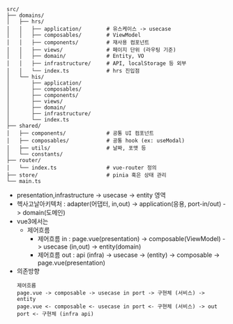 ```
src/
├── domains/
│   ├── hrs/
│   │   ├── application/        # 유스케이스 -> usecase
│   │   ├── composables/        # ViewModel
│   │   ├── components/         # 재사용 컴포넌트
│   │   ├── views/              # 페이지 단위 (라우팅 기준)
│   │   ├── domain/             # Entity, VO
│   │   ├── infrastructure/     # API, localStorage 등 외부
│   │   └── index.ts            # hrs 진입점
│   └── his/
│       ├── application/
│       ├── composables/
│       ├── components/
│       ├── views/
│       ├── domain/
│       ├── infrastructure/
│       └── index.ts
├── shared/
│   ├── components/             # 공통 UI 컴포넌트
│   ├── composables/            # 공통 hook (ex: useModal)
│   ├── utils/                  # 날짜, 포맷 등
│   └── constants/
├── router/
│   └── index.ts                # vue-router 정의
├── store/                      # pinia 혹은 상태 관리
└── main.ts
```

- presentation,infrastructure -> usecase -> entity 영역
- 헥사고날아키텍처 : adapter(어댑터, in,out) -> application(응용, port-in/out) -> domain(도메인)
- vue3에서는
  - 제어흐름
    - 제어흐름 in : page.vue(presentation) -> composable(ViewModel) -> usecase (in,out) -> entity(domain)
    - 제어흐름 out : api (infra) -> usecase -> (entity) -> composable -> page.vue(presentation)
- 의존방향
    ```
    제어흐름
    page.vue -> composable -> usecase in port -> 구현체 (서비스) -> entity
    page.vue <- composable <- usecase in port <- 구현체 (서비스) -> out port <- 구현체 (infra api)
    ```